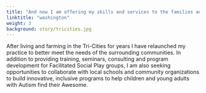 ```yaml
---
title: "And now I am offering my skills and services to the families and communities of the Pacific Northwest"
linktitle: "washington"
weight: 3
background: story/tricities.jpg
---
```

After living and farming in the Tri-Cities for years I have relaunched my practice to better meet the needs of the surrounding communities. In addition to providing training, seminars, consulting and program development for Facilitated Social Play groups, I am also seeking opportunities to collaborate with local schools and community organizations to build innovative, inclusive programs to help children and young adults with Autism find their Awesome.
